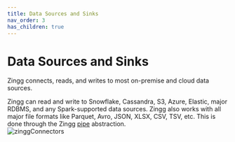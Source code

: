 ```yaml
---
title: Data Sources and Sinks
nav_order: 3
has_children: true
---
```


# Data Sources and Sinks

Zingg connects, reads, and writes to most on-premise and cloud data sources.

Zingg can read and write to Snowflake, Cassandra, S3, Azure, Elastic, major RDBMS, and any Spark-supported data sources. Zingg also works with all major file formats like Parquet, Avro, JSON, XLSX, CSV, TSV, etc. This is done through the Zingg [pipe](pipes.md) abstraction.\
<img src="../../assets/zinggOSS.png" alt="zinggConnectors" data-size="original">
